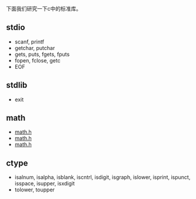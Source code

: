 下面我们研究一下c中的标准库。

## stdio

- scanf, printf
- getchar, putchar
- gets, puts, fgets, fputs
- fopen, fclose, getc
- EOF

## stdlib

- exit

## math

- [math.h](http://baike.baidu.com/link?url=OCi3X5OBlmQk_k8o8fPIMnlXsnWMejBrW8DNtW3i4HV1MP2sTq6fT4aB2mhuld84ZJem2zEvYuS1FHLL4H4TCK)
- [math.h](http://c.biancheng.net/cpp/u/math_h/)
- [math.h](http://www.yiibai.com/c_standard_library/math_h.html)

## ctype

- isalnum, isalpha, isblank, iscntrl, isdigit, isgraph, islower, isprint, ispunct, isspace, isupper, isxdigit
- tolower, toupper